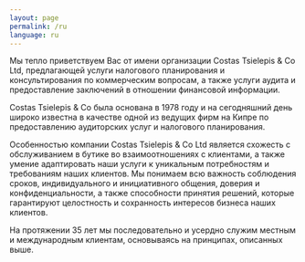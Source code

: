 ```yaml
---
layout: page
permalink: /ru
language: ru
---
```

Мы тепло приветствуем Вас от имени организации Costas Tsielepis & Co Ltd, предлагающей услуги налогового планирования и консультирования по коммерческим вопросам, а также услуги аудита и предоставление заключений в отношении финансовой информации.

Costas Tsielepis & Co была основана в 1978 году и на сегодняшний день широко известна в качестве одной из ведущих фирм на Кипре по предоставлению аудиторских услуг и налогового планирования.

Особенностью компании Costas Tsielepis & Co Ltd является схожесть с обслуживанием в бутике во взаимоотношениях с клиентами, а также умение адаптировать наши услуги к уникальным потребностям и требованиям наших клиентов. Мы понимаем всю важность соблюдения сроков, индивидуального и инициативного общения, доверия и конфиденциальности, а также способности принятия решений, которые гарантируют целостность и сохранность интересов бизнеса наших клиентов.

На протяжении 35 лет мы последовательно и усердно служим местным и международным клиентам, основываясь на принципах, описанных выше.